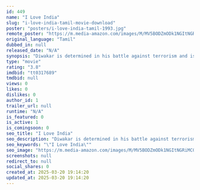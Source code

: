 ```yaml
---
id: 449
name: "I Love India"
slug: "i-love-india-tamil-movie-download"
poster: "posters/i-love-india-tamil-1993.jpg"
remote_poster: "https://m.media-amazon.com/images/M/MV5BODZmODk1NGItNGRiMC00ZTFmLTg4NmEtNWQ1YjBhMDhjMWRmXkEyXkFqcGdeQXVyMTEzNzg0Mjkx._V1_SX300.jpg"
original_language: "Tamil"
dubbed_in: null
released_date: "N/A"
synopsis: "Diwakar is determined in his battle against terrorism and is after a gang that supplies arms to terrorists. Although they brutally kill his sister, he continues in his effort to find them."
type: "movie"
rating: "3.8"
imdbid: "tt0317689"
tmdbid: null
views: 0
likes: 0
dislikes: 0
author_id: 1
trailer_url: null
runtime: "N/A"
is_featured: 0
is_active: 1
is_comingsoon: 0
seo_title: "I Love India"
seo_description: "Diwakar is determined in his battle against terrorism and is after a gang that supplies arms to terrorists. Although they brutally kill his sister, he continues in his effort to find them."
seo_keywords: "\"I Love India\""
seo_image: "https://m.media-amazon.com/images/M/MV5BODZmODk1NGItNGRiMC00ZTFmLTg4NmEtNWQ1YjBhMDhjMWRmXkEyXkFqcGdeQXVyMTEzNzg0Mjkx._V1_SX300.jpg"
screenshots: null
redirect_to: null
social_shares: 0
created_at: 2025-03-20 19:14:20
updated_at: 2025-03-20 19:14:20
---
```


